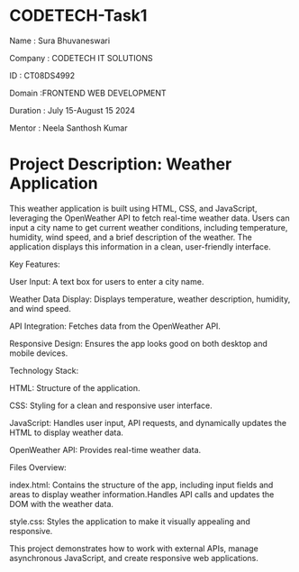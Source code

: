 # CODETECH-Task1
Name : Sura Bhuvaneswari

Company : CODETECH IT SOLUTIONS

ID : CT08DS4992

Domain :FRONTEND WEB DEVELOPMENT

Duration : July 15-August 15 2024

Mentor : Neela Santhosh Kumar

# Project Description: Weather Application

This weather application is built using HTML, CSS, and JavaScript, leveraging the OpenWeather API to fetch real-time weather data. Users can input a city name to get current weather conditions, including temperature, humidity, wind speed, and a brief description of the weather. The application displays this information in a clean, user-friendly interface.

Key Features:

User Input: A text box for users to enter a city name.

Weather Data Display: Displays temperature, weather description, humidity, and wind speed.

API Integration: Fetches data from the OpenWeather API.

Responsive Design: Ensures the app looks good on both desktop and mobile devices.

Technology Stack:

HTML: Structure of the application.

CSS: Styling for a clean and responsive user interface.

JavaScript: Handles user input, API requests, and dynamically updates the HTML to display weather data.

OpenWeather API: Provides real-time weather data.

Files Overview:

index.html: Contains the structure of the app, including input fields and areas to display weather information.Handles API calls and updates the DOM with the weather data.

style.css: Styles the application to make it visually appealing and responsive.

This project demonstrates how to work with external APIs, manage asynchronous JavaScript, and create responsive web applications.

